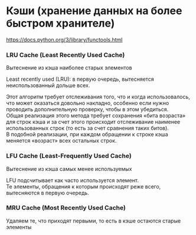 # Кэши (хранение данных на более быстром хранителе)
https://docs.python.org/3/library/functools.html

### LRU Cache (Least Recently Used Cache)
Вытеснение из кэша наиболее старых элементов

Least recently used (LRU): в первую очередь, вытесняется неиспользованный дольше всех.

Этот алгоритм требует отслеживания того, что и когда использовалось, что может оказаться довольно накладно, особенно если нужно проводить дополнительную проверку, чтобы в этом убедиться. \
Общая реализация этого метода требует сохранения «бита возраста» для строк кэша и за счет этого происходит отслеживание наименее использованных строк (то есть за счет сравнения таких битов).\
В подобной реализации, при каждом обращении к строке кэша меняется «возраст» всех остальных строк.


### LFU Cache (Least-Frequently Used Cache)
Вытеснение из кэша самых менее используемых

LFU подсчитывает как часто используется элемент. \
Те элементы, обращения к которым происходят реже всего, вытесняются в первую очередь.


### MRU Cache (Most Recently Used Cache)
Удаляем те, что приходят первыми, то есть в кэше остаются старые элементы
